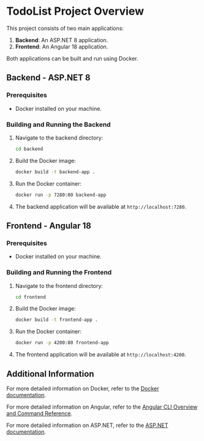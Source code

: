 # TodoList Project Overview

This project consists of two main applications:
1. **Backend**: An ASP.NET 8 application.
2. **Frontend**: An Angular 18 application.

Both applications can be built and run using Docker.

## Backend - ASP.NET 8

### Prerequisites

- Docker installed on your machine.

### Building and Running the Backend

1. Navigate to the backend directory:
    ```sh
    cd backend
    ```

2. Build the Docker image:
    ```sh
    docker build -t backend-app .
    ```

3. Run the Docker container:
    ```sh
    docker run -p 7280:80 backend-app
    ```

4. The backend application will be available at `http://localhost:7280`.

## Frontend - Angular 18

### Prerequisites

- Docker installed on your machine.

### Building and Running the Frontend

1. Navigate to the frontend directory:
    ```sh
    cd frontend
    ```

2. Build the Docker image:
    ```sh
    docker build -t frontend-app .
    ```

3. Run the Docker container:
    ```sh
    docker run -p 4200:80 frontend-app
    ```

4. The frontend application will be available at `http://localhost:4200`.

## Additional Information

For more detailed information on Docker, refer to the [Docker documentation](https://docs.docker.com/).

For more detailed information on Angular, refer to the [Angular CLI Overview and Command Reference](https://angular.dev/tools/cli).

For more detailed information on ASP.NET, refer to the [ASP.NET documentation](https://docs.microsoft.com/en-us/aspnet/core/).
